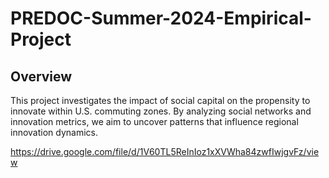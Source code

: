 # PREDOC-Summer-2024-Empirical-Project

## Overview
This project investigates the impact of social capital on the propensity to innovate within U.S. commuting zones. By analyzing social networks and innovation metrics, we aim to uncover patterns that influence regional innovation dynamics.

https://drive.google.com/file/d/1V60TL5ReInIoz1xXVWha84zwfIwjgvFz/view
